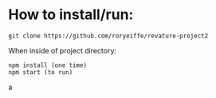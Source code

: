 # How to install/run: 
```
git clone https://github.com/roryeiffe/revature-project2
```
When inside of project directory:
```
npm install (one time)
npm start (to run)
```

a